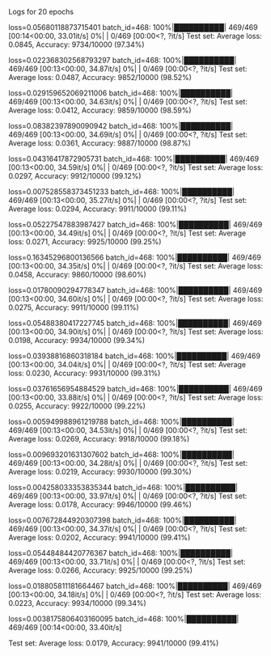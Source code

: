 Logs for 20 epochs

loss=0.05680118873715401 batch_id=468: 100%|██████████| 469/469 [00:14<00:00, 33.01it/s]
  0%|          | 0/469 [00:00<?, ?it/s]
Test set: Average loss: 0.0845, Accuracy: 9734/10000 (97.34%)

loss=0.022368302568793297 batch_id=468: 100%|██████████| 469/469 [00:13<00:00, 34.87it/s]
  0%|          | 0/469 [00:00<?, ?it/s]
Test set: Average loss: 0.0487, Accuracy: 9852/10000 (98.52%)

loss=0.029159652069211006 batch_id=468: 100%|██████████| 469/469 [00:13<00:00, 34.63it/s]
  0%|          | 0/469 [00:00<?, ?it/s]
Test set: Average loss: 0.0412, Accuracy: 9859/10000 (98.59%)

loss=0.08382397890090942 batch_id=468: 100%|██████████| 469/469 [00:13<00:00, 34.69it/s]
  0%|          | 0/469 [00:00<?, ?it/s]
Test set: Average loss: 0.0361, Accuracy: 9887/10000 (98.87%)

loss=0.04316417872905731 batch_id=468: 100%|██████████| 469/469 [00:13<00:00, 34.59it/s]
  0%|          | 0/469 [00:00<?, ?it/s]
Test set: Average loss: 0.0297, Accuracy: 9912/10000 (99.12%)

loss=0.007528558373451233 batch_id=468: 100%|██████████| 469/469 [00:13<00:00, 35.27it/s]
  0%|          | 0/469 [00:00<?, ?it/s]
Test set: Average loss: 0.0294, Accuracy: 9911/10000 (99.11%)

loss=0.05227547883987427 batch_id=468: 100%|██████████| 469/469 [00:13<00:00, 34.49it/s]
  0%|          | 0/469 [00:00<?, ?it/s]
Test set: Average loss: 0.0271, Accuracy: 9925/10000 (99.25%)

loss=0.16345296800136566 batch_id=468: 100%|██████████| 469/469 [00:13<00:00, 34.35it/s]
  0%|          | 0/469 [00:00<?, ?it/s]
Test set: Average loss: 0.0458, Accuracy: 9860/10000 (98.60%)

loss=0.01780090294778347 batch_id=468: 100%|██████████| 469/469 [00:13<00:00, 34.60it/s]
  0%|          | 0/469 [00:00<?, ?it/s]
Test set: Average loss: 0.0275, Accuracy: 9911/10000 (99.11%)

loss=0.05488380417227745 batch_id=468: 100%|██████████| 469/469 [00:13<00:00, 34.90it/s]
  0%|          | 0/469 [00:00<?, ?it/s]
Test set: Average loss: 0.0198, Accuracy: 9934/10000 (99.34%)

loss=0.03938816860318184 batch_id=468: 100%|██████████| 469/469 [00:13<00:00, 34.04it/s]
  0%|          | 0/469 [00:00<?, ?it/s]
Test set: Average loss: 0.0230, Accuracy: 9931/10000 (99.31%)

loss=0.03761656954884529 batch_id=468: 100%|██████████| 469/469 [00:13<00:00, 33.88it/s]
  0%|          | 0/469 [00:00<?, ?it/s]
Test set: Average loss: 0.0255, Accuracy: 9922/10000 (99.22%)

loss=0.005949988961219788 batch_id=468: 100%|██████████| 469/469 [00:13<00:00, 34.53it/s]
  0%|          | 0/469 [00:00<?, ?it/s]
Test set: Average loss: 0.0269, Accuracy: 9918/10000 (99.18%)

loss=0.009693201631307602 batch_id=468: 100%|██████████| 469/469 [00:13<00:00, 34.28it/s]
  0%|          | 0/469 [00:00<?, ?it/s]
Test set: Average loss: 0.0219, Accuracy: 9930/10000 (99.30%)

loss=0.004258033353835344 batch_id=468: 100%|██████████| 469/469 [00:13<00:00, 33.97it/s]
  0%|          | 0/469 [00:00<?, ?it/s]
Test set: Average loss: 0.0178, Accuracy: 9946/10000 (99.46%)

loss=0.007672844920307398 batch_id=468: 100%|██████████| 469/469 [00:13<00:00, 34.37it/s]
  0%|          | 0/469 [00:00<?, ?it/s]
Test set: Average loss: 0.0202, Accuracy: 9941/10000 (99.41%)

loss=0.05448484420776367 batch_id=468: 100%|██████████| 469/469 [00:13<00:00, 33.71it/s]
  0%|          | 0/469 [00:00<?, ?it/s]
Test set: Average loss: 0.0266, Accuracy: 9925/10000 (99.25%)

loss=0.018805811181664467 batch_id=468: 100%|██████████| 469/469 [00:13<00:00, 34.18it/s]
  0%|          | 0/469 [00:00<?, ?it/s]
Test set: Average loss: 0.0223, Accuracy: 9934/10000 (99.34%)

loss=0.0038175806403160095 batch_id=468: 100%|██████████| 469/469 [00:14<00:00, 33.40it/s]

Test set: Average loss: 0.0179, Accuracy: 9941/10000 (99.41%)
